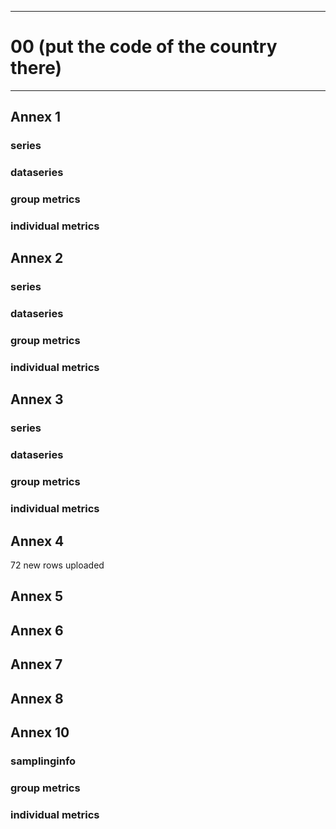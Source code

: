 -----------------------------------------------------------
# 00 (put the code of the country there) 
-----------------------------------------------------------

## Annex 1

### series

### dataseries


### group metrics


### individual metrics

## Annex 2

### series

### dataseries


### group metrics


### individual metrics



## Annex 3

### series

### dataseries


### group metrics


### individual metrics



## Annex 4

72 new rows uploaded

## Annex 5



## Annex 6



## Annex 7



## Annex 8



## Annex 10

### samplinginfo


### group metrics


### individual metrics

